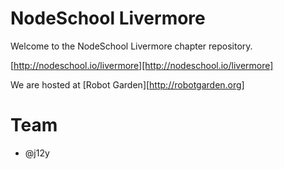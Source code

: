 
# NodeSchool Livermore

Welcome to the NodeSchool Livermore chapter repository.

[http://nodeschool.io/livermore][http://nodeschool.io/livermore]

We are hosted at [Robot Garden][http://robotgarden.org]

# Team

* @j12y


